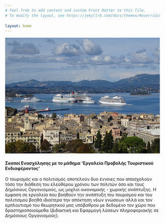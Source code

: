 ```yaml
---
# Feel free to add content and custom Front Matter to this file.
# To modify the layout, see https://jekyllrb.com/docs/themes/#overriding-theme-defaults

layout: home
---
```

![Το λιμάνι της Κέρκυρας Από Ψηλά](/assets/images/corfu-port.jpg "Corfu Port")

#### **Σκοποί Ενασχόλησης με το μάθημα 'Εργαλεία Προβολής Τουριστικού Ενδιαφέροντος'**

Ο τουρισμός και ο πολιτισμός αποτελούν δυο έννοιες που απασχολούν τόσο την διάθεση του ελεύθερου χρόνου των πολιτών όσο και τους Δημόσιους Οργανισμούς, ως μοχλοί οικονομικής - χωρικής ανάπτυξης. Η έμφαση σε εργαλεία που βοηθούν την ανάπτυξη του τουρισμού και του πολιτισμού βοηθά ιδιαίτερα την απόκτηση νέων γνώσεων αλλά και τον εμπλουτισμό του θεωρητικού μας υπόβαθρου με δεδομένο τον χώρο που δραστηριοποιούμεθα (Διδακτική και Εφαρμογή λύσεων πληροφοριακής σε Δημόσιους Οργανισμούς).
